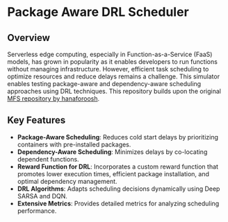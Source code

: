 # Package Aware DRL Scheduler

## Overview
Serverless edge computing, especially in Function-as-a-Service (FaaS) models, has grown in popularity as it enables developers to run functions without managing infrastructure. However, efficient task scheduling to optimize resources and reduce delays remains a challenge. This simulator enables testing package-aware and dependency-aware scheduling approaches using DRL techniques.
This repository builds upon the original [MFS repository by hanaforoosh](https://github.com/hanaforoosh/MFS).

## Key Features
- **Package-Aware Scheduling**: Reduces cold start delays by prioritizing containers with pre-installed packages.
- **Dependency-Aware Scheduling**: Minimizes delays by co-locating dependent functions.
- **Reward Function for DRL**: Incorporates a custom reward function that promotes lower execution times, efficient package installation, and optimal dependency management.
- **DRL Algorithms**: Adapts scheduling decisions dynamically using Deep SARSA and DQN.
- **Extensive Metrics**: Provides detailed metrics for analyzing scheduling performance.